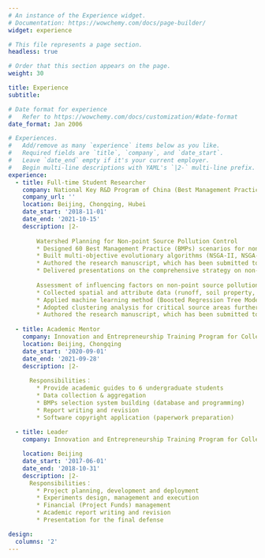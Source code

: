 ```yaml
---
# An instance of the Experience widget.
# Documentation: https://wowchemy.com/docs/page-builder/
widget: experience

# This file represents a page section.
headless: true

# Order that this section appears on the page.
weight: 30

title: Experience
subtitle:

# Date format for experience
#   Refer to https://wowchemy.com/docs/customization/#date-format
date_format: Jan 2006

# Experiences.
#   Add/remove as many `experience` items below as you like.
#   Required fields are `title`, `company`, and `date_start`.
#   Leave `date_end` empty if it's your current employer.
#   Begin multi-line descriptions with YAML's `|2-` multi-line prefix.
experience:
  - title: Full-time Student Researcher
    company: National Key R&D Program of China (Best Management Practices for Non-point Source Pollution Control in the Three Gorges Reservoir Region (2017YFC0505303))
    company_url: ''
    location: Beijing, Chongqing, Hubei
    date_start: '2018-11-01'
    date_end: '2021-10-15'
    description: |2-
    
        Watershed Planning for Non-point Source Pollution Control
        * Designed 60 Best Management Practice (BMPs) scenarios for non-point source pollution control, and developed a BMPs database comprising the ecological effectiveness and costs
        * Built multi-objective evolutionary algorithms (NSGA-II, NSGA-III, MOEA/D) to find the optimal watershed planning and compared the performance of three algorithms in multi-objectives watershed planning problem. The average cost of proposed watershed planning is nearly 50% that of unoptimized planning for the same ecological objective
        * Authored the research manuscript, which has been submitted to the journal (under review)
        * Delivered presentations on the comprehensive strategy on non-point source pollution research and control system to graduate students
        
        Assessment of influencing factors on non-point source pollution critical source areas
        * Collected spatial and attribute data (runoff, soil property, land use, meteorological, etc.), develop a semi-distributed model (AnnAGNPS) for the study watershed and identified the critical source areas of non-point source pollution
        * Applied machine learning method (Boosted Regression Tree Model) to identify the dominant influencing factors on critical source areas as well as the non-linear relationships and thresholds associated with the non-point pollution loads variations that watershed managers should be aware of
        * Adopted clustering analysis for critical source areas further classification and proposed suitable BMPs scenarios for decision makers
        * Authored the research manuscript, which has been submitted to the journal (under review)
        
  - title: Academic Mentor
    company: Innovation and Entrepreneurship Training Program for College Students (Application of Best Management Practices (BMPs) in a Typical Small Watershed in the Three Gorges Reservoir Area)
    location: Beijing, Chongqing
    date_start: '2020-09-01'
    date_end: '2021-09-28'
    description: |2-
      
      Responsibilities：
        * Provide academic guides to 6 undergraduate students
        * Data collection & aggregation
        * BMPs selection system building (database and programming) 
        * Report writing and revision
        * Software copyright application (paperwork preparation)
    
  - title: Leader
    company: Innovation and Entrepreneurship Training Program for College Students (Research On Erosion Dynamics of Overland Flow Under Different Vegetation Spatial Patterns)

    location: Beijing 
    date_start: '2017-06-01'
    date_end: '2018-10-31'
    description: |2-
      Responsibilities：
        * Project planning, development and deployment 
        * Experiments design, management and execution 
        * Financial (Project Funds) management
        * Academic report writing and revision
        * Presentation for the final defense

design:
  columns: '2'
---
```


